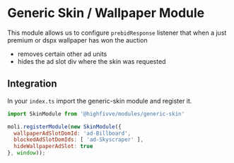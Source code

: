 # Generic Skin / Wallpaper Module

This module allows us to configure `prebidResponse` listener that when a just premium or dspx wallpaper has won the auction

- removes certain other ad units
- hides the ad slot div where the skin was requested

## Integration

In your `index.ts` import the generic-skin module and register it.


```javascript
import SkinModule from '@highfivve/modules/generic-skin'

moli.registerModule(new SkinModule({
  wallpaperAdSlotDomId: 'ad-Billboard',
  blockedAdSlotDomIds: [ 'ad-Skyscraper' ],
  hideWallpaperAdSlot: true
}, window));
```
